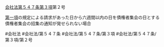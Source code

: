 [会社法第５４７条第３項](会社法＿＿＿＿第５４７条第３項)第２号

[第一項](会社法＿＿＿＿第５４７条第１項)の規定による請求があった日から六週間以内の日を債権者集会の日とする債権者集会の招集の通知が発せられない場合


#会社法
#会社法/第５４７条
#会社法/第５４７条/第３項
#会社法/第５４７条/第３項/第２号
